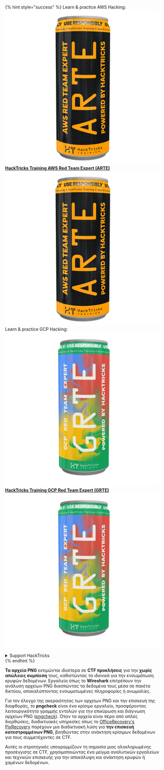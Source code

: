 {% hint style="success" %}
Learn & practice AWS Hacking:<img src="/.gitbook/assets/arte.png" alt="" data-size="line">[**HackTricks Training AWS Red Team Expert (ARTE)**](https://training.hacktricks.xyz/courses/arte)<img src="/.gitbook/assets/arte.png" alt="" data-size="line">\
Learn & practice GCP Hacking: <img src="/.gitbook/assets/grte.png" alt="" data-size="line">[**HackTricks Training GCP Red Team Expert (GRTE)**<img src="/.gitbook/assets/grte.png" alt="" data-size="line">](https://training.hacktricks.xyz/courses/grte)

<details>

<summary>Support HackTricks</summary>

* Check the [**subscription plans**](https://github.com/sponsors/carlospolop)!
* **Join the** 💬 [**Discord group**](https://discord.gg/hRep4RUj7f) or the [**telegram group**](https://t.me/peass) or **follow** us on **Twitter** 🐦 [**@hacktricks\_live**](https://twitter.com/hacktricks\_live)**.**
* **Share hacking tricks by submitting PRs to the** [**HackTricks**](https://github.com/carlospolop/hacktricks) and [**HackTricks Cloud**](https://github.com/carlospolop/hacktricks-cloud) github repos.

</details>
{% endhint %}

**Τα αρχεία PNG** εκτιμώνται ιδιαίτερα σε **CTF προκλήσεις** για την **χωρίς απώλειες συμπίεση** τους, καθιστώντας τα ιδανικά για την ενσωμάτωση κρυφών δεδομένων. Εργαλεία όπως το **Wireshark** επιτρέπουν την ανάλυση αρχείων PNG διασπώντας τα δεδομένα τους μέσα σε πακέτα δικτύου, αποκαλύπτοντας ενσωματωμένες πληροφορίες ή ανωμαλίες.

Για τον έλεγχο της ακεραιότητας των αρχείων PNG και την επισκευή της διαφθοράς, το **pngcheck** είναι ένα κρίσιμο εργαλείο, προσφέροντας λειτουργικότητα γραμμής εντολών για την επικύρωση και διάγνωση αρχείων PNG ([pngcheck](http://libpng.org/pub/png/apps/pngcheck.html)). Όταν τα αρχεία είναι πέρα από απλές διορθώσεις, διαδικτυακές υπηρεσίες όπως το [OfficeRecovery's PixRecovery](https://online.officerecovery.com/pixrecovery/) παρέχουν μια διαδικτυακή λύση για **την επισκευή κατεστραμμένων PNG**, βοηθώντας στην ανάκτηση κρίσιμων δεδομένων για τους συμμετέχοντες σε CTF.

Αυτές οι στρατηγικές υπογραμμίζουν τη σημασία μιας ολοκληρωμένης προσέγγισης σε CTF, χρησιμοποιώντας ένα μείγμα αναλυτικών εργαλείων και τεχνικών επισκευής για την αποκάλυψη και ανάκτηση κρυφών ή χαμένων δεδομένων.
